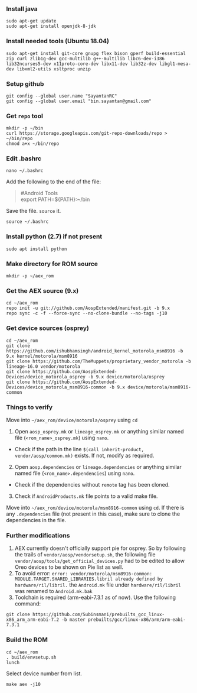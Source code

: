 ### Install java  
```
sudo apt-get update  
sudo apt-get install openjdk-8-jdk  
```
### Install needed tools (Ubuntu 18.04)  
```
sudo apt-get install git-core gnupg flex bison gperf build-essential zip curl zlib1g-dev gcc-multilib g++-multilib libc6-dev-i386 lib32ncurses5-dev x11proto-core-dev libx11-dev lib32z-dev libgl1-mesa-dev libxml2-utils xsltproc unzip
```
### Setup github
```
git config --global user.name "SayantanRC"  
git config --global user.email "bin.sayantan@gmail.com"  
```
### Get `repo` tool
```
mkdir -p ~/bin 
curl https://storage.googleapis.com/git-repo-downloads/repo > ~/bin/repo  
chmod a+x ~/bin/repo  
```
### Edit .bashrc
```
nano ~/.bashrc
```
Add the following to the end of the file:
> #Android Tools  
> export PATH=${PATH}:~/bin  

Save the file. `source` it.
```
source ~/.bashrc
```
### Install python (2.7) if not present
```
sudo apt install python
```
### Make directory for ROM source
```
mkdir -p ~/aex_rom  
```
### Get the AEX source (9.x)
``` 
cd ~/aex_rom  
repo init -u git://github.com/AospExtended/manifest.git -b 9.x  
repo sync -c -f --force-sync --no-clone-bundle --no-tags -j10  
```
### Get device sources (osprey)
```
cd ~/aex_rom  
git clone https://github.com/ishubhamsingh/android_kernel_motorola_msm8916 -b 9.x kernel/motorola/msm8916  
git clone https://github.com/TheMuppets/proprietary_vendor_motorola -b lineage-16.0 vendor/motorola  
git clone https://github.com/AospExtended-Devices/device_motorola_osprey -b 9.x device/motorola/osprey  
git clone https://github.com/AospExtended-Devices/device_motorola_msm8916-common -b 9.x device/motorola/msm8916-common  
```
### Things to verify
Move into `~/aex_rom/device/motorola/osprey` using `cd`  
1. Open `aosp_osprey.mk` or `lineage_osprey.mk` or anything similar named file (`<rom_name>_osprey.mk`) using `nano`.  
- Check if the path in the line `$(call inherit-product, vendor/aosp/common.mk)` exists. If not, modify as required.
2. Open `aosp.dependencies` or `lineage.dependencies` or anything similar named file (`<rom_name>.dependencies`) using `nano`.  
- Check if the dependencies without `remote` tag has been cloned.  
3. Check if `AndroidProducts.mk` file points to a valid make file.  
  
Move into `~/aex_rom/device/motorola/msm8916-common` using `cd`. If there is any `.dependencies` file (not present in this case), make sure to clone the dependencies in the file.  
### Further modifications
1. AEX currently doesn't officially support pie for osprey. So by following the trails of `vendor/aosp/vendorsetup.sh`, the following file `vendor/aosp/tools/get_official_devices.py` had to be edited to allow Oreo devices to be shown on Pie list as well.  
2. To avoid error: `error: vendor/motorola/msm8916-common: MODULE.TARGET.SHARED_LIBRARIES.libril already defined by hardware/ril/libril.` the `Android.mk` file under `hardware/ril/libril` was renamed to `Android.mk.bak`  
3. Toolchain is required (arm-eabi-7.3.1 as of now). Use the following command:  
```
git clone https://github.com/Subinsmani/prebuilts_gcc_linux-x86_arm_arm-eabi-7.2 -b master prebuilts/gcc/linux-x86/arm/arm-eabi-7.3.1
```
### Build the ROM
```
cd ~/aex_rom  
. build/envsetup.sh  
lunch  
```
Select device number from list.  
```
make aex -j10
```
